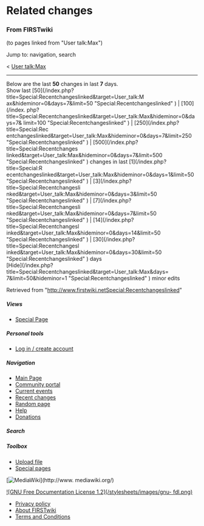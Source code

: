 # Related changes

### From FIRSTwiki

(to pages linked from "User talk:Max")

Jump to: navigation, search

&lt; [User talk:Max](/index.php?title=User_talk:Max&redirect=no "User
talk:Max" )  

* * *

Below are the last **50** changes in last **7** days.  
Show last [50](/index.php?title=Special:Recentchangeslinked&target=User_talk:M
ax&hideminor=0&days=7&limit=50 "Special:Recentchangeslinked" ) | [100](/index.
php?title=Special:Recentchangeslinked&target=User_talk:Max&hideminor=0&days=7&
limit=100 "Special:Recentchangeslinked" ) | [250](/index.php?title=Special:Rec
entchangeslinked&target=User_talk:Max&hideminor=0&days=7&limit=250
"Special:Recentchangeslinked" ) | [500](/index.php?title=Special:Recentchanges
linked&target=User_talk:Max&hideminor=0&days=7&limit=500
"Special:Recentchangeslinked" ) changes in last [1](/index.php?title=Special:R
ecentchangeslinked&target=User_talk:Max&hideminor=0&days=1&limit=50
"Special:Recentchangeslinked" ) | [3](/index.php?title=Special:Recentchangesli
nked&target=User_talk:Max&hideminor=0&days=3&limit=50
"Special:Recentchangeslinked" ) | [7](/index.php?title=Special:Recentchangesli
nked&target=User_talk:Max&hideminor=0&days=7&limit=50
"Special:Recentchangeslinked" ) | [14](/index.php?title=Special:Recentchangesl
inked&target=User_talk:Max&hideminor=0&days=14&limit=50
"Special:Recentchangeslinked" ) | [30](/index.php?title=Special:Recentchangesl
inked&target=User_talk:Max&hideminor=0&days=30&limit=50
"Special:Recentchangeslinked" ) days  
[Hide](/index.php?title=Special:Recentchangeslinked&target=User_talk:Max&days=
7&limit=50&hideminor=1 "Special:Recentchangeslinked" ) minor edits

Retrieved from
"<http://www.firstwiki.netSpecial:Recentchangeslinked>"

##### Views

  * [Special Page](Special:Recentchangeslinked/User_talk:Max)

##### Personal tools

  * [Log in / create account](/index.php?title=Special:Userlogin&returnto=Special:Recentchangeslinked)

[](Main_Page "Main Page" )

##### Navigation

  * [Main Page](Main_Page)
  * [Community portal](FIRSTwiki:Community_portal)
  * [Current events](Current_events)
  * [Recent changes](Special:Recentchanges)
  * [Random page](Special:Random)
  * [Help](Help:Contents)
  * [Donations](FIRSTwiki:Site_support)

##### Search



##### Toolbox

  * [Upload file](Special:Upload)
  * [Special pages](Special:Specialpages)

[![MediaWiki](/skins/common/images/poweredby_mediawiki_88x31.png)](http://www.
mediawiki.org/)

[![GNU Free Documentation License 1.2](/stylesheets/images/gnu-
fdl.png)](http://www.gnu.org/copyleft/fdl.html)

  * [Privacy policy](FIRSTwiki:Privacy_policy "FIRSTwiki:Privacy policy" )
  * [About FIRSTwiki](FIRSTwiki:About "FIRSTwiki:About" )
  * [Terms and Conditions](FIRSTwiki:Terms_and_conditions "FIRSTwiki:Terms and conditions" )

